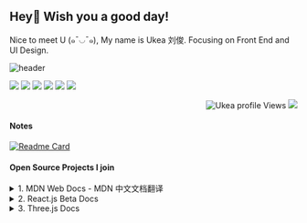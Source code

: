 ## Hey👋 Wish you a good day!

Nice to meet U (๑¯◡¯๑), My name is Ukea 刘俊. Focusing on Front End and UI Design.

![header](./img/green_fields.png)

[![](https://img.shields.io/badge/Python-3776AB?style=flat-square&logo=python&logoColor=white)](https://python.org)
[![](https://img.shields.io/badge/Go-1E90FF?style=flat-square&logo=go&logoColor=white)](https://go.dev)
[![](https://img.shields.io/badge/-JavaScript-red?style=flat-square&logo=javascript&logoColor=white)](https://javascript.info)
[![](https://img.shields.io/badge/Vue.js-4FC08D?style=flat-square&logo=Vue.js&logoColor=white)](https://reactjs.org)
[![](https://img.shields.io/badge/React.js-61DAFB?style=flat-square&logo=react&logoColor=white)](https://vuejs.org)
[![](https://img.shields.io/badge/Three.js-000000?style=flat-square&logo=Three.js&logoColor=white)](https://threejs.org)

<p align="right">
  <img src="https://komarev.com/ghpvc/?username=Ucely&label=Profile%20views&color=0e75b6&style=flat" alt="Ukea profile Views" />
  <img src="https://img.shields.io/github/stars/Ukea?color=%23d3f261"/>
</p>

#### Notes
[![Readme Card](https://ghrm.vercel.app/api/pin/?username=ukea&repo=Node.js-Tour)](https://github.com/Ucely/Getting_Started_with_Node.js)
 
#### Open Source Projects I join
<details>
<summary>1. MDN Web Docs - MDN 中文文档翻译</summary>
Repo: https://github.com/mdn/translated-content

CSS排版 - 网格: https://developer.mozilla.org/zh-CN/docs/Learn/CSS/CSS_layout/Grids
</details>

<details>
<summary>2. React.js Beta Docs </summary>
Repo: https://github.com/mdn/translated-content
React.js 中文文档翻译
</details>

<details>
<summary>3. Three.js Docs </summary>
Repo: https://github.com/threejs
Three.js 中文文档翻译
</details>
